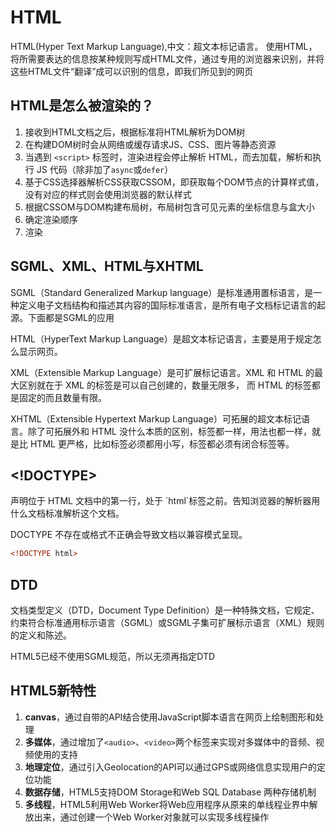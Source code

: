 # HTML
HTML(Hyper Text Markup Language),中文：超文本标记语言。
使用HTML，将所需要表达的信息按某种规则写成HTML文件，通过专用的浏览器来识别，并将这些HTML文件“翻译”成可以识别的信息，即我们所见到的网页
## HTML是怎么被渲染的？
1. 接收到HTML文档之后，根据标准将HTML解析为DOM树
2. 在构建DOM树时会从网络或缓存请求JS、CSS、图片等静态资源
3. 当遇到 `<script>` 标签时，渲染进程会停止解析 HTML，而去加载，解析和执行 JS 代码（除非加了`async`或`defer`）
4. 基于CSS选择器解析CSS获取CSSOM，即获取每个DOM节点的计算样式值，没有对应的样式则会使用浏览器的默认样式
5. 根据CSSOM与DOM构建布局树，布局树包含可见元素的坐标信息与盒大小
6. 确定渲染顺序
7. 渲染
## SGML、XML、HTML与XHTML
SGML（Standard Generalized Markup language）是标准通用置标语言，是一种定义电子文档结构和描述其内容的国际标准语言，是所有电子文档标记语言的起源。下面都是SGML的应用

HTML（HyperText Markup Language）是超文本标记语言，主要是用于规定怎么显示网页。

XML（Extensible Markup Language）是可扩展标记语言。XML 和 HTML 的最大区别就在于 XML 的标签是可以自己创建的，数量无限多，
而 HTML 的标签都是固定的而且数量有限。

XHTML（Extensible Hypertext Markup Language）可拓展的超文本标记语言。除了可拓展外和 HTML 没什么本质的区别，标签都一样，用法也都一样，就是比 HTML
更严格，比如标签必须都用小写，标签都必须有闭合标签等。

## <!DOCTYPE>

<!DOCTYPE>声明位于 HTML 文档中的第一行，处于 `html`标签之前。告知浏览器的解析器用什么文档标准解析这个文档。

DOCTYPE 不存在或格式不正确会导致文档以兼容模式呈现。

```html
<!DOCTYPE html>
```

## DTD
文档类型定义（DTD，Document Type Definition）是一种特殊文档，它规定、约束符合标准通用标示语言（SGML）或SGML子集可扩展标示语言（XML）规则的定义和陈述。

HTML5已经不使用SGML规范，所以无须再指定DTD

## HTML5新特性
1. **canvas**，通过自带的API结合使用JavaScript脚本语言在网页上绘制图形和处理
2. **多媒体**，通过增加了`<audio>`、`<video>`两个标签来实现对多媒体中的音频、视频使用的支持
3. **地理定位**，通过引入Geolocation的API可以通过GPS或网络信息实现用户的定位功能
4. **数据存储**，HTML5支持DOM Storage和Web SQL Database 两种存储机制
5. **多线程**，HTML5利用Web Worker将Web应用程序从原来的单线程业界中解放出来，通过创建一个Web Worker对象就可以实现多线程操作
